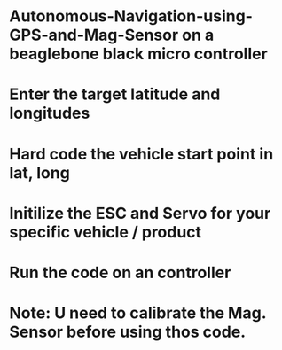 # Autonomous-Navigation-using-GPS-and-Mag-Sensor on a beaglebone black micro controller
# Enter the target latitude and longitudes
# Hard code the vehicle start point in lat, long
# Initilize the ESC and Servo for your specific vehicle / product
# Run the code on an controller
# Note: U need to calibrate the Mag. Sensor before using thos code.
